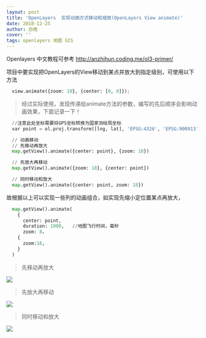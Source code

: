 ```yaml
---
layout: post
title: 'OpenLayers  实现动画方式移动和缩放(OpenLayers View animate)'
date: 2018-12-25
author: 白皓
cover: ''
tags: openlayers 地图 GIS
---
```



Openlayers 中文教程可参考 http://anzhihun.coding.me/ol3-primer/

项目中要实现把OpenLayers的View移动到某点并放大到指定级别，可使用以下方法

```py
  view.animate({zoom: 10}, {center: [0, 0]});
```

>  经过实际使用，发现传递给animate方法的参数，编写的先后顺序会影响动画效果，下面记录一下！

```py
  //注意此处坐标需要将GPS坐标转换为国家测绘局坐标
  var point = ol.proj.transform([lng, lat], 'EPSG:4326', 'EPSG:900913');   

  // 动画移动
  // 先移动再放大
  map.getView().animate({center: point}, {zoom: 18}) 

  // 先放大再移动
  map.getView().animate({zoom: 18}, {center: point}) 

  // 同时移动和放大
  map.getView().animate({center: point, zoom: 18}) 
```

故根据以上可以实现一些列的动画组合，如实现先缩小定位置某点再放大，
```py
  map.getView().animate(
    {
      center: point, 
      duration: 1000,   //地图飞行时间，毫秒 
      zoom: 8，
    {
      zoom:16,
    }
  ) 
```

> 先移动再放大

![](https://g1.ax1x.com/2018/12/25/Fc612Q.gif)

> 先放大再移动

![](https://s1.ax1x.com/2018/12/25/Fc6QPS.gif)

> 同时移动和放大

![](https://s1.ax1x.com/2018/12/25/Fc6l8g.gif)